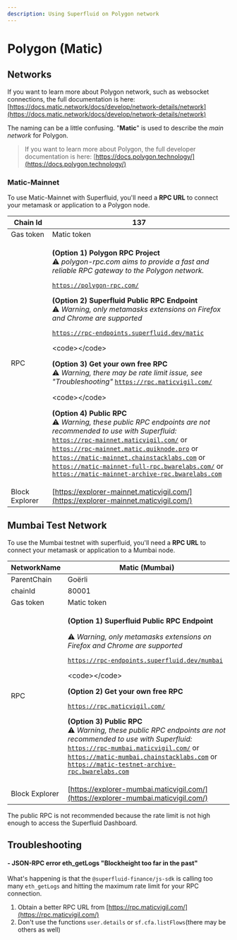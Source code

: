 ```yaml
---
description: Using Superfluid on Polygon network
---
```


# Polygon (Matic)

## Networks

If you want to learn more about Polygon network, such as websocket connections, the full documentation is here: [https://docs.matic.network/docs/develop/network-details/network](https://docs.matic.network/docs/develop/network-details/network)

The naming can be a little confusing. "**Matic**" is used to describe the _main network_ for Polygon.

> If you want to learn more about Polygon, the full developer documentation is here: [https://docs.polygon.technology/](https://docs.polygon.technology/)

### Matic-Mainnet

To use Matic-Mainnet with Superfluid, you'll need a **RPC URL** to connect your metamask or application to a Polygon node.

| Chain Id       | 137                                                                                                                                                                                                                                                                                                                                                                                                                                                                                                                                                                                                                                                                                                                                                                                                                                                                                                                                                                                                                                                                                                                                     |
| -------------- | --------------------------------------------------------------------------------------------------------------------------------------------------------------------------------------------------------------------------------------------------------------------------------------------------------------------------------------------------------------------------------------------------------------------------------------------------------------------------------------------------------------------------------------------------------------------------------------------------------------------------------------------------------------------------------------------------------------------------------------------------------------------------------------------------------------------------------------------------------------------------------------------------------------------------------------------------------------------------------------------------------------------------------------------------------------------------------------------------------------------------------------- |
| Gas token      | Matic token                                                                                                                                                                                                                                                                                                                                                                                                                                                                                                                                                                                                                                                                                                                                                                                                                                                                                                                                                                                                                                                                                                                             |
| RPC            | <p> <strong>(Option 1) Polygon RPC Project</strong><br>⚠ <em>polygon-rpc.com aims to provide a fast and reliable RPC gateway to the Polygon network.</em></p><p><code>https://polygon-rpc.com/</code></p><p> <strong>(Option 2) Superfluid Public RPC Endpoint</strong><br>⚠ <em>Warning, only metamasks extensions on Firefox and Chrome are supported</em></p><p><code>https://rpc-endpoints.superfluid.dev/matic</code></p><p>&#x3C;code>&#x3C;/code></p><p> <strong>(Option 3) Get your own free RPC</strong><br>⚠ <em>Warning, there may be rate limit issue, see "Troubleshooting"</em> <code>https://rpc.maticvigil.com/</code></p><p>&#x3C;code>&#x3C;/code></p><p> <strong>(Option 4) Public RPC</strong><br>⚠ <em>Warning, these public RPC endpoints are not recommended to use with Superfluid:</em><br> <code>https://rpc-mainnet.maticvigil.com/</code> or<br> <code>https://rpc-mainnet.matic.quiknode.pro</code> or<br> <code>https://matic-mainnet.chainstacklabs.com</code> or<br> <code>https://matic-mainnet-full-rpc.bwarelabs.com/</code> or<br> <code>https://matic-mainnet-archive-rpc.bwarelabs.com</code></p> |
| Block Explorer | [https://explorer-mainnet.maticvigil.com/](https://explorer-mainnet.maticvigil.com/)                                                                                                                                                                                                                                                                                                                                                                                                                                                                                                                                                                                                                                                                                                                                                                                                                                                                                                                                                                                                                                                    |

## Mumbai Test Network

To use the Mumbai testnet with superfluid, you'll need a **RPC URL** to connect your metamask or application to a Mumbai node.

| NetworkName    | **Matic (Mumbai)**                                                                                                                                                                                                                                                                                                                                                                                                                                                                                                                                                                                                                                                                                  |
| -------------- | --------------------------------------------------------------------------------------------------------------------------------------------------------------------------------------------------------------------------------------------------------------------------------------------------------------------------------------------------------------------------------------------------------------------------------------------------------------------------------------------------------------------------------------------------------------------------------------------------------------------------------------------------------------------------------------------------- |
| ParentChain    | Goërli                                                                                                                                                                                                                                                                                                                                                                                                                                                                                                                                                                                                                                                                                              |
| chainId        | 80001                                                                                                                                                                                                                                                                                                                                                                                                                                                                                                                                                                                                                                                                                               |
| Gas token      | Matic token                                                                                                                                                                                                                                                                                                                                                                                                                                                                                                                                                                                                                                                                                         |
| RPC            | <p> <strong>(Option 1) Superfluid Public RPC Endpoint</strong></p><p>⚠ <em>Warning, only metamasks extensions on Firefox and Chrome are supported</em></p><p><code>https://rpc-endpoints.superfluid.dev/mumbai</code></p><p>&#x3C;code>&#x3C;/code></p><p> <strong>(Option 2) Get your own free RPC</strong></p><p><code>https://rpc.maticvigil.com/</code><br></p><p> <strong>(Option 3) Public RPC</strong><br>⚠ <em>Warning, these public RPC endpoints are not recommended to use with Superfluid:</em><br> <code>https://rpc-mumbai.maticvigil.com/</code> or<br> <code>https://matic-mumbai.chainstacklabs.com</code> or<br> <code>https://matic-testnet-archive-rpc.bwarelabs.com</code></p> |
| Block Explorer | [https://explorer-mumbai.maticvigil.com/](https://explorer-mumbai.maticvigil.com/)                                                                                                                                                                                                                                                                                                                                                                                                                                                                                                                                                                                                                  |

The public RPC is not recommended because the rate limit is not high enough to access the Superfluid Dashboard.

## Troubleshooting

#### - JSON-RPC error eth\_getLogs "Blockheight too far in the past"

What's happening is that the `@superfluid-finance/js-sdk` is calling too many `eth_getLogs` and hitting the maximum rate limit for your RPC connection.

1. Obtain a better RPC URL from [https://rpc.maticvigil.com/](https://rpc.maticvigil.com/)
2. Don't use the functions `user.details` or `sf.cfa.listFlows`(there may be others as well)
